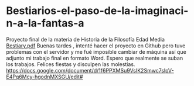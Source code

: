 # Bestiarios-el-paso-de-la-imaginaci-n-a-la-fantas-a
Proyecto final de la materia de Historia de la Filosofía Edad Media
[Bestiary.pdf](https://github.com/Martha021/Bestiarios-el-paso-de-la-imaginaci-n-a-la-fantas-a/files/7748593/Bestiary.pdf)
Buenas tardes , intenté hacer el proyecto en Github pero tuve problemas con el  servidor y me fué imposible cambiar de máquina así que adjunto mi trabajo final en formato Word. Espero que realmente se suban los trabajos. Felices fiestas y disculpen las molestias.
https://docs.google.com/document/d/1f6PPXMSu9VsIK2Smwc7slpV-E4Pq6Mcy-hgodnMXSGU/edit#
